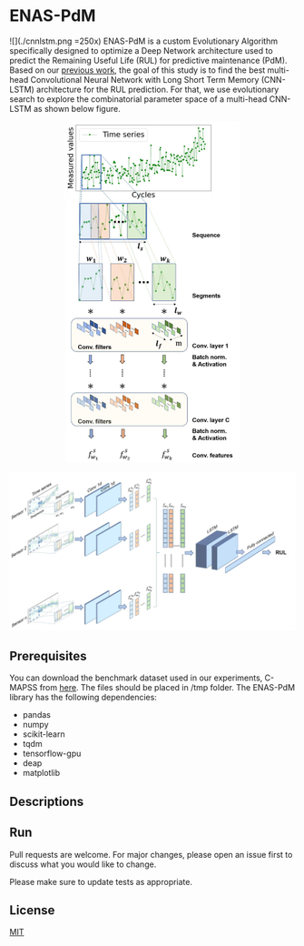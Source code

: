 # ENAS-PdM

![](./cnnlstm.png =250x)
ENAS-PdM is a custom Evolutionary Algorithm specifically designed to optimize a Deep Network architecture used to predict the Remaining Useful Life (RUL) for predictive maintenance (PdM). Based on our [previous work](https://ieeexplore.ieee.org/abstract/document/9211058/), the goal of this study is to find the best multi-head Convolutional Neural Network with Long Short Term Memory (CNN-LSTM) architecture for the RUL prediction. For that, we use evolutionary search to explore the combinatorial parameter space of a multi-head CNN-LSTM as shown below figure. 
<p align="center">
  <img height="600" src="/cnn_c.png">
</p>

<p align="center">
  <img width="800" src="/cnnlstm.png">
</p>

## Prerequisites
You can download the benchmark dataset used in our experiments, C-MAPSS from [here](https://drive.google.com/drive/folders/1xHLtx9laqSTO_8LOFCdOBEkouMpbkAFM?usp=sharing).
The files should be placed in /tmp folder.
The ENAS-PdM library has the following dependencies:
- pandas
- numpy
- scikit-learn
- tqdm
- tensorflow-gpu
- deap
- matplotlib

## Descriptions


## Run
Pull requests are welcome. For major changes, please open an issue first to discuss what you would like to change.

Please make sure to update tests as appropriate.

## License
[MIT](https://choosealicense.com/licenses/mit/)
